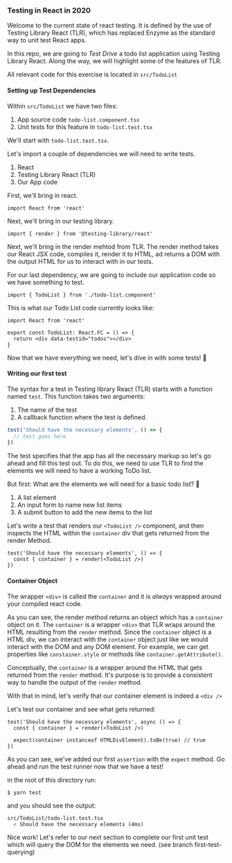 ### Testing in React in 2020

Welcome to the current state of react testing. It is
defined by the use of Testing Library React (TLR),
which has replaced Enzyme as the standard way to unit
test React apps.

In this repo, we are going to _Test Drive_ a todo list application using Testing Library React. Along the way,
we will highlight some of the features of TLR.

All relevant code for this exercise is located in `src/TodoList`

#### Setting up Test Dependencies

Within `src/TodoList` we have two files:

1. App source code `todo-list.component.tsx`
2. Unit tests for this feature in `todo-list.test.tsx`

We'll start with `todo-list.test.tsx`.

Let's import a couple of dependencies we will need to write tests.

1. React
2. Testing Library React (TLR)
3. Our App code

First, we'll bring in react.

```tsx
import React from 'react'
```

Next, we'll bring in our testing library.

```tsx
import { render } from '@testing-library/react'
```

Next, we'll bring in the render mehtod from TLR. The render method
takes our React JSX code, compiles it, render it to HTML, ad returns
a DOM with the output HTML for us to interact with in our tests.

For our last dependency, we are going to include our application code so we have something to test.

```tsx
import { TodoList } from './todo-list.component'
```

This is what our Todo List code currently looks like:

```tsx
import React from 'react'

export const TodoList: React.FC = () => {
  return <div data-testid="todos"></div>
}
```

Now that we have everything we need, let's dive in with some tests! 🎉

#### Writing our first test

The syntax for a test in Testing library React (TLR) starts with a function named `test`. This function takes two arguments:

1. The name of the test
2. A callback function where the test is defined.

```jsx
test('Should have the necessary elements', () => {
  // test goes here
})
```

The test specifies that the app has all the necessary markup so let's go ahead and fill this test out. To do this, we need to use TLR to find the elements we will need to have a working ToDo list.

But first: What are the elements we will need for a basic todo list? 👀

1. A list element
2. An input form to name new list items
3. A submit button to add the new items to the list

Let's write a test that renders our `<TodoList />` component, and then inspects the HTML within the `container` div that gets returned from the render Method.

```tsx
test('Should have the necessary elements', () => {
  const { container } = render(<TodoList />)
})
```

#### Container Object

The wrapper `<div>` is called the `container` and it is _always_ wrapped around your compiled react code.

As you can see, the render method returns an object
which has a `container` object on it. The `container` is a wrapper `<div>` that TLR wraps around the HTML resulting from the `render` method.
Since the `container` object is a HTML div, we can interact with the `container` object just like we would interact with the DOM and any DOM element. For example, we can get properties like `constainer.style` or methods like `container.getAttribute()`.

Conceptually, the `container` is a wrapper around the
HTML that gets returned from the `render` method. It's purpose is to provide a consistent way to handle the output of the `render` method.

With that in mind, let's verify that our container element is indeed a `<div />`

Let's test our container and see what gets returned:

```tsx
test('Should have the necessary elements', async () => {
  const { container } = render(<TodoList />)

  expect(container instanceof HTMLDivElement).toBe(true) // true
})
```

As you can see, we've added our first `assertion` with the `expect` method. Go ahead and run the test runner now that we have a test!

in the root of this directory run:

```shell
$ yarn test
```

and you should see the output:

```shell
src/TodoList/todo-list.test.tsx
  ✓ Should have the necessary elements (4ms)
```

Nice work! Let's refer to our next section to complete our first unit test which will query the DOM for the elements we need. (see branch first-test-querying)
